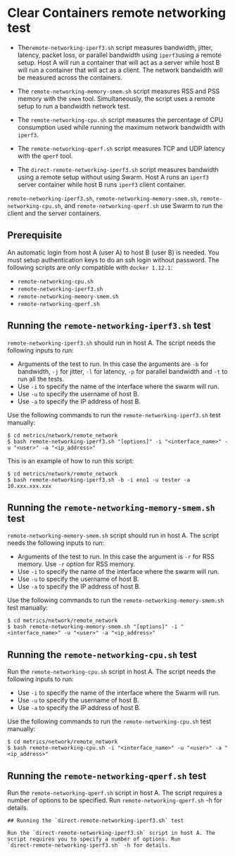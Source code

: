 # Clear Containers remote networking test

- The`remote-networking-iperf3.sh` script measures bandwidth, jitter, latency, packet loss, or parallel bandwidth using
`iperf3`using a remote setup. Host A will run a container that will act as a server while host B will run a
container that will act as a client. The network bandwidth will be measured across the containers.

- The `remote-networking-memory-smem.sh` script measures RSS and PSS memory with the `smem` tool. Simultaneously,
the script uses a remote setup to run a bandwidth network test.

- The `remote-networking-cpu.sh` script measures the percentage of CPU consumption used while running
the maximum network bandwidth with `iperf3`.

- The `remote-networking-qperf.sh` script measures TCP and UDP latency with the `qperf` tool.

- The `direct-remote-networking-iperf3.sh` script measures bandwidth using a remote setup without using Swarm.
Host A runs an `iperf3` server container while host B runs `iperf3` client container.

`remote-networking-iperf3.sh`, `remote-networking-memory-smem.sh`, `remote-networking-cpu.sh`, and
`remote-networking-qperf.sh` use Swarm to run the client and the server containers.

## Prerequisite

An automatic login from host A (user A) to host B (user B) is needed. You must setup authentication 
keys to do an ssh login without password.
The following scripts are only compatible with `docker 1.12.1`:

- `remote-networking-cpu.sh`
- `remote-networking-iperf3.sh`
- `remote-networking-memory-smem.sh`
- `remote-networking-qperf.sh`

## Running the `remote-networking-iperf3.sh` test

`remote-networking-iperf3.sh` should run in host A. The script needs the following inputs to run:
- Arguments of the test to run. In this case the arguments are `-b` for bandwidth, `-j` for jitter,
`-l` for latency, `-p` for parallel bandwidth and `-t` to run all the tests.
- Use `-i` to specify the name of the interface where the swarm will run.
- Use `-u` to specify the username of host B.
- Use `-a` to specify the IP address of host B.

Use the following commands to run the `remote-networking-iperf3.sh` test manually:

```
$ cd metrics/network/remote_network
$ bash remote-networking-iperf3.sh "[options]" -i "<interface_name>" -u "<user>" -a "<ip_address>"

```

This is an example of how to run this script:

```
$ cd metrics/network/remote_network
$ bash remote-networking-iperf3.sh -b -i eno1 -u tester -a 10.xxx.xxx.xxx

```

## Running the `remote-networking-memory-smem.sh` test

`remote-networking-memory-smem.sh` script should run in host A. The script needs the following inputs to run:
- Arguments of the test to run. In this case the argument is `-r` for RSS memory. Use `-r` option for RSS memory.
- Use `-i` to specify the name of the interface where the swarm will run.
- Use `-u` to specify the username of host B.
- Use `-a` to specify the IP address of host B.

Use the following commands to run the `remote-networking-memory-smem.sh` test manually:

```
$ cd metrics/network/remote_network
$ bash remote-networking-memory-smem.sh "[options]" -i "<interface_name>" -u "<user>" -a "<ip_address>"

```
## Running the `remote-networking-cpu.sh` test

Run the `remote-networking-cpu.sh` script in host A. The script needs the following inputs to run:
- Use `-i` to specify the name of the interface where the Swarm will run.
- Use `-u` to specify the username of host B.
- Use `-a` to specify the IP address of host B.

Use the following commands to run the `remote-networking-cpu.sh` test manually:

```
$ cd metrics/network/remote_network
$ bash remote-networking-cpu.sh -i "<interface_name>" -u "<user>" -a "<ip_address>"

```
## Running the `remote-networking-qperf.sh` test

Run the `remote-networking-qperf.sh` script in host A. The script requires a number of options to
be specified. Run `remote-networking-qperf.sh` -h for details.

```
## Running the `direct-remote-networking-iperf3.sh` test

Run the `direct-remote-networking-iperf3.sh` script in host A. The script requires you to specify a number of options. Run
`direct-remote-networking-iperf3.sh` -h for details.

```

